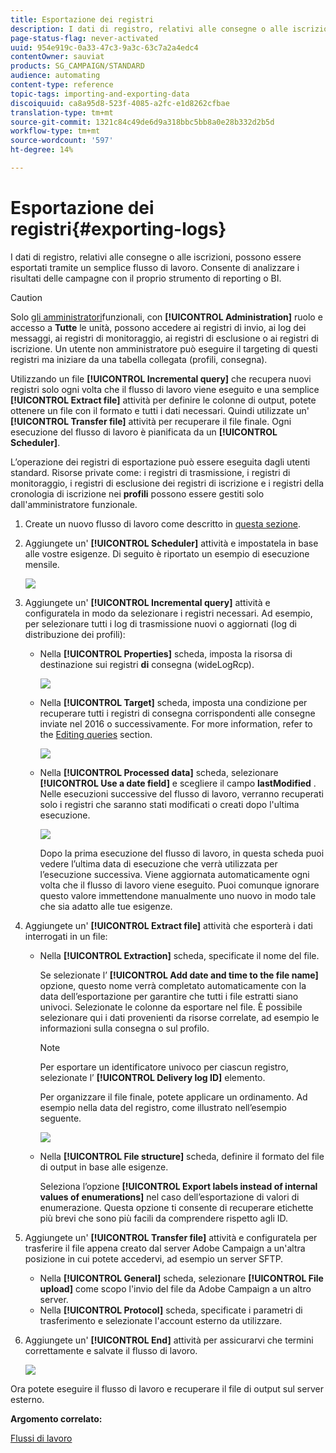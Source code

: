 ```yaml
---
title: Esportazione dei registri
description: I dati di registro, relativi alle consegne o alle iscrizioni, possono essere esportati tramite un semplice flusso di lavoro.
page-status-flag: never-activated
uuid: 954e919c-0a33-47c3-9a3c-63c7a2a4edc4
contentOwner: sauviat
products: SG_CAMPAIGN/STANDARD
audience: automating
content-type: reference
topic-tags: importing-and-exporting-data
discoiquuid: ca8a95d8-523f-4085-a2fc-e1d8262cfbae
translation-type: tm+mt
source-git-commit: 1321c84c49de6d9a318bbc5bb8a0e28b332d2b5d
workflow-type: tm+mt
source-wordcount: '597'
ht-degree: 14%

---
```



# Esportazione dei registri{#exporting-logs}

I dati di registro, relativi alle consegne o alle iscrizioni, possono essere esportati tramite un semplice flusso di lavoro. Consente di analizzare i risultati delle campagne con il proprio strumento di reporting o BI.

>[!CAUTION]
>
>Solo [gli amministratori](../../administration/using/users-management.md#functional-administrators)funzionali, con **[!UICONTROL Administration]** ruolo e accesso a **Tutte** le unità, possono accedere ai registri di invio, ai log dei messaggi, ai registri di monitoraggio, ai registri di esclusione o ai registri di iscrizione. Un utente non amministratore può eseguire il targeting di questi registri ma iniziare da una tabella collegata (profili, consegna).

Utilizzando un file **[!UICONTROL Incremental query]** che recupera nuovi registri solo ogni volta che il flusso di lavoro viene eseguito e una semplice **[!UICONTROL Extract file]** attività per definire le colonne di output, potete ottenere un file con il formato e tutti i dati necessari. Quindi utilizzate un&#39; **[!UICONTROL Transfer file]** attività per recuperare il file finale. Ogni esecuzione del flusso di lavoro è pianificata da un **[!UICONTROL Scheduler]**.

L’operazione dei registri di esportazione può essere eseguita dagli utenti standard. Risorse private come: i registri di trasmissione, i registri di monitoraggio, i registri di esclusione dei registri di iscrizione e i registri della cronologia di iscrizione nei **profili** possono essere gestiti solo dall&#39;amministratore funzionale.

1. Create un nuovo flusso di lavoro come descritto in [questa sezione](../../automating/using/building-a-workflow.md#creating-a-workflow).
1. Aggiungete un&#39; **[!UICONTROL Scheduler]** attività e impostatela in base alle vostre esigenze. Di seguito è riportato un esempio di esecuzione mensile.

   ![](assets/export_logs_scheduler.png)

1. Aggiungete un&#39; **[!UICONTROL Incremental query]** attività e configuratela in modo da selezionare i registri necessari. Ad esempio, per selezionare tutti i log di trasmissione nuovi o aggiornati (log di distribuzione dei profili):

   * Nella **[!UICONTROL Properties]** scheda, imposta la risorsa di destinazione sui registri **di** consegna (wideLogRcp).

      ![](assets/export_logs_query_properties.png)

   * Nella **[!UICONTROL Target]** scheda, imposta una condizione per recuperare tutti i registri di consegna corrispondenti alle consegne inviate nel 2016 o successivamente. For more information, refer to the [Editing queries](../../automating/using/editing-queries.md#creating-queries) section.

      ![](assets/export_logs_query_target.png)

   * Nella **[!UICONTROL Processed data]** scheda, selezionare **[!UICONTROL Use a date field]** e scegliere il campo **lastModified** . Nelle esecuzioni successive del flusso di lavoro, verranno recuperati solo i registri che saranno stati modificati o creati dopo l&#39;ultima esecuzione.

      ![](assets/export_logs_query_processeddata.png)

      Dopo la prima esecuzione del flusso di lavoro, in questa scheda puoi vedere l’ultima data di esecuzione che verrà utilizzata per l’esecuzione successiva. Viene aggiornata automaticamente ogni volta che il flusso di lavoro viene eseguito. Puoi comunque ignorare questo valore immettendone manualmente uno nuovo in modo tale che sia adatto alle tue esigenze.

1. Aggiungete un&#39; **[!UICONTROL Extract file]** attività che esporterà i dati interrogati in un file:

   * Nella **[!UICONTROL Extraction]** scheda, specificate il nome del file.

      Se selezionate l’ **[!UICONTROL Add date and time to the file name]** opzione, questo nome verrà completato automaticamente con la data dell’esportazione per garantire che tutti i file estratti siano univoci. Selezionate le colonne da esportare nel file. È possibile selezionare qui i dati provenienti da risorse correlate, ad esempio le informazioni sulla consegna o sul profilo.

      >[!NOTE]
      >
      >Per esportare un identificatore univoco per ciascun registro, selezionate l’ **[!UICONTROL Delivery log ID]** elemento.

      Per organizzare il file finale, potete applicare un ordinamento. Ad esempio nella data del registro, come illustrato nell’esempio seguente.

      ![](assets/export_logs_extractfile_extraction.png)

   * Nella **[!UICONTROL File structure]** scheda, definire il formato del file di output in base alle esigenze.

      Seleziona l’opzione **[!UICONTROL Export labels instead of internal values of enumerations]** nel caso dell’esportazione di valori di enumerazione. Questa opzione ti consente di recuperare etichette più brevi che sono più facili da comprendere rispetto agli ID.

1. Aggiungete un&#39; **[!UICONTROL Transfer file]** attività e configuratela per trasferire il file appena creato dal server Adobe Campaign  a un&#39;altra posizione in cui potete accedervi, ad esempio un server SFTP.

   * Nella **[!UICONTROL General]** scheda, selezionare **[!UICONTROL File upload]** come scopo l&#39;invio del file da  Adobe Campaign a un altro server.
   * Nella **[!UICONTROL Protocol]** scheda, specificate i parametri di trasferimento e selezionate l&#39;account [](../../administration/using/external-accounts.md#creating-an-external-account) esterno da utilizzare.

1. Aggiungete un&#39; **[!UICONTROL End]** attività per assicurarvi che termini correttamente e salvate il flusso di lavoro.

   ![](assets/export_logs_example_workflow.png)

Ora potete eseguire il flusso di lavoro e recuperare il file di output sul server esterno.

**Argomento correlato:**

[Flussi di lavoro](../../automating/using/get-started-workflows.md)
